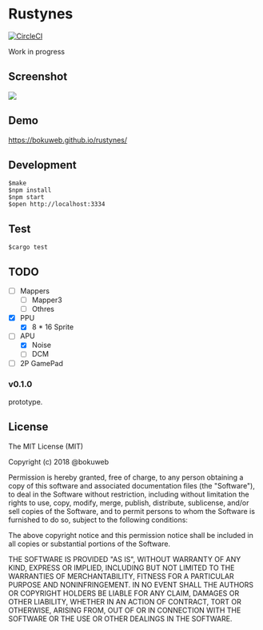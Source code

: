 # Rustynes

[![CircleCI](https://circleci.com/gh/bokuweb/rustynes.svg?style=svg)](https://circleci.com/gh/bokuweb/rustynes)

Work in progress

## Screenshot

<img src="https://github.com/bokuweb/flownes/blob/master/docs/screenshot.png?raw=true" />

## Demo

https://bokuweb.github.io/rustynes/

## Development

```
$make
$npm install
$npm start
$open http://localhost:3334
```

## Test

```
$cargo test
```

## TODO

- [ ] Mappers
  - [ ] Mapper3
  - [ ] Othres
- [x] PPU
  - [x] 8 * 16 Sprite
- [ ] APU
  - [x] Noise
  - [ ] DCM
- [ ] 2P GamePad  

### v0.1.0

prototype.

## License

The MIT License (MIT)

Copyright (c) 2018 @bokuweb

Permission is hereby granted, free of charge, to any person obtaining a copy of this software and associated documentation files (the "Software"), to deal in the Software without restriction, including without limitation the rights to use, copy, modify, merge, publish, distribute, sublicense, and/or sell copies of the Software, and to permit persons to whom the Software is furnished to do so, subject to the following conditions:

The above copyright notice and this permission notice shall be included in all copies or substantial portions of the Software.

THE SOFTWARE IS PROVIDED "AS IS", WITHOUT WARRANTY OF ANY KIND, EXPRESS OR IMPLIED, INCLUDING BUT NOT LIMITED TO THE WARRANTIES OF MERCHANTABILITY, FITNESS FOR A PARTICULAR PURPOSE AND NONINFRINGEMENT. IN NO EVENT SHALL THE AUTHORS OR COPYRIGHT HOLDERS BE LIABLE FOR ANY CLAIM, DAMAGES OR OTHER LIABILITY, WHETHER IN AN ACTION OF CONTRACT, TORT OR OTHERWISE, ARISING FROM, OUT OF OR IN CONNECTION WITH THE SOFTWARE OR THE USE OR OTHER DEALINGS IN THE SOFTWARE.
